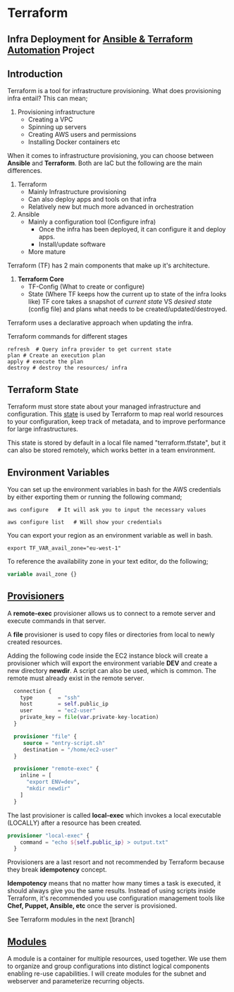 # Terraform

## Infra Deployment for [Ansible & Terraform Automation](https://github.com/appwebtech/Ansible-Automation-AWS-Docker-Terraform) Project

## Introduction 

Terraform is a tool for infrastructure provisioning. What does provisioning infra entail? This can mean;

1. Provisioning infrastructure
   * Creating a VPC
   * Spinning up servers
   * Creating AWS users and permissions
   * Installing Docker containers etc

When it comes to infrastructure provisioning, you can choose between **Ansible** and **Terraform**. Both are IaC but the following are the main differences.

1. Terraform
   * Mainly Infrastructure provisioning
   * Can also deploy apps and tools on that infra
   * Relatively new but much more advanced in orchestration
2. Ansible
   * Mainly a configuration tool (Configure infra)
      * Once the infra has been deployed, it can configure it and deploy apps.
      * Install/update software
   * More mature

Terraform (TF) has 2 main components that make up it's architecture.

1. **Terraform Core**
   * TF-Config (What to create or configure)
   * State (Where TF keeps how the current up to state of the infra looks like)
   TF core takes a snapshot of *current state* VS *desired state* (config file) and plans what needs to be created/updated/destroyed.

Terraform uses a declarative approach when updating the infra.

Terraform commands for different stages

```shell
refresh  # Query infra provider to get current state
plan # Create an execution plan
apply # execute the plan
destroy # destroy the resources/ infra
```

## Terraform State

Terraform must store state about your managed infrastructure and configuration. This [state](https://www.terraform.io/docs/language/state/index.html) is used by Terraform to map real world resources to your configuration, keep track of metadata, and to improve performance for large infrastructures.

This state is stored by default in a local file named "terraform.tfstate", but it can also be stored remotely, which works better in a team environment.


## Environment Variables

You can set up the environment variables in bash for the AWS credentials by either exporting them or running the following command;

```shell
aws configure   # It will ask you to input the necessary values

aws configure list   # Will show your credentials
```

You can export your region as an environment variable as well in bash. 

```shell
export TF_VAR_avail_zone="eu-west-1"
```

To reference the availability zone in your text editor, do the following;

```tf
variable avail_zone {}
```

## [Provisioners](https://github.com/appwebtech/terraform-mini-project/tree/feature/provisioners)

A **remote-exec** provisioner allows us to connect to a remote server and execute commands in that server.

A **file** provisioner is used to copy files or directories from local to newly created resources.

Adding the following code inside the EC2 instance block will create a provisioner which will export the environment variable **DEV** and create a new directory **newdir**. A script can also be used, which is common. The remote must already exist in the remote server.


```terraform
  connection {
    type        = "ssh"
    host        = self.public_ip
    user        = "ec2-user"
    private_key = file(var.private-key-location)
  }

  provisioner "file" {
     source = "entry-script.sh"
     destination = "/home/ec2-user"
  }

  provisioner "remote-exec" {
    inline = [
      "export ENV=dev",
      "mkdir newdir"
    ]
  }
```

The last provisioner is called **local-exec** which invokes a local executable (LOCALLY) after a resource has been created.

```terraform 
provisioner "local-exec" {
    command = "echo ${self.public_ip} > output.txt"
  }
```

Provisioners are a last resort and not recommended by Terraform because they break **idempotency** concept.

**Idempotency** means that no matter how many times a task is executed, it should always give you the same results. Instead of using scripts inside Terraform, it's recommended you use configuration management tools like **Chef, Puppet, Ansible, etc** once the server is provisioned.

See Terraform modules in the next [branch]

## [Modules](https://github.com/appwebtech/terraform-mini-project/tree/feature/modules)

A module is a container for multiple resources, used together. We use them to organize and group configurations into distinct logical components enabling re-use capabilities. I will create modules for the subnet and webserver and parameterize recurring objects.



